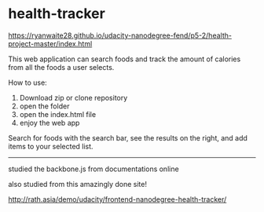 # health-tracker

https://ryanwaite28.github.io/udacity-nanodegree-fend/p5-2/health-project-master/index.html

This web application can search foods and track the amount of calories from all the foods a user selects.

How to use:
 1. Download zip or clone repository
 2. open the folder
 3. open the index.html file
 4. enjoy the web app
 
 Search for foods with the search bar, see the results on the right, and add items to your selected list.
____________________
 
 studied the backbone.js from documentations online
 
 also studied from this amazingly done site!
 
 http://rath.asia/demo/udacity/frontend-nanodegree-health-tracker/
 
